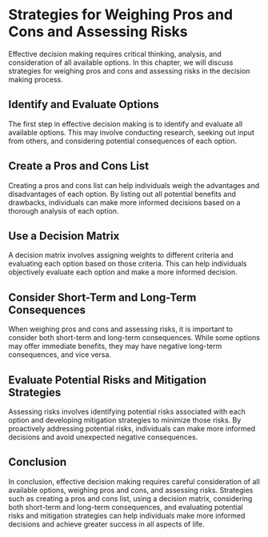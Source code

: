 Strategies for Weighing Pros and Cons and Assessing Risks
=====================================================================================

Effective decision making requires critical thinking, analysis, and consideration of all available options. In this chapter, we will discuss strategies for weighing pros and cons and assessing risks in the decision making process.

Identify and Evaluate Options
-----------------------------

The first step in effective decision making is to identify and evaluate all available options. This may involve conducting research, seeking out input from others, and considering potential consequences of each option.

Create a Pros and Cons List
---------------------------

Creating a pros and cons list can help individuals weigh the advantages and disadvantages of each option. By listing out all potential benefits and drawbacks, individuals can make more informed decisions based on a thorough analysis of each option.

Use a Decision Matrix
---------------------

A decision matrix involves assigning weights to different criteria and evaluating each option based on those criteria. This can help individuals objectively evaluate each option and make a more informed decision.

Consider Short-Term and Long-Term Consequences
----------------------------------------------

When weighing pros and cons and assessing risks, it is important to consider both short-term and long-term consequences. While some options may offer immediate benefits, they may have negative long-term consequences, and vice versa.

Evaluate Potential Risks and Mitigation Strategies
--------------------------------------------------

Assessing risks involves identifying potential risks associated with each option and developing mitigation strategies to minimize those risks. By proactively addressing potential risks, individuals can make more informed decisions and avoid unexpected negative consequences.

Conclusion
----------

In conclusion, effective decision making requires careful consideration of all available options, weighing pros and cons, and assessing risks. Strategies such as creating a pros and cons list, using a decision matrix, considering both short-term and long-term consequences, and evaluating potential risks and mitigation strategies can help individuals make more informed decisions and achieve greater success in all aspects of life.


